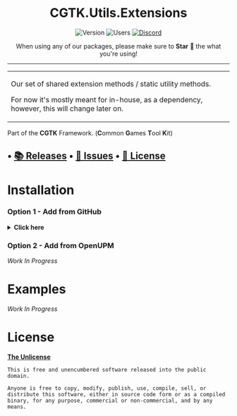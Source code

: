 <!-- toc -->
<div style="text-align: center;">

# CGTK.Utils.Extensions

![Version](https://img.shields.io/github/package-json/v/Common-Games/Utils.Extensions?style=for-the-badge)
![Users](https://img.shields.io/github/stars/Common-Games/Utils.Extensions?color=orange&style=for-the-badge)
[![Discord](https://img.shields.io/discord/763171539763462144?color=%237289DA&label=discord&logo=discord&style=for-the-badge)](https://discord.gg/S9wHQ96)

When using any of our packages, please make sure to <b>Star</b> 🌟 the what you're using!

</div>
<!-- tocstop -->

------

<table>
<tr>
<td>

Our set of shared extension methods / static utility methods.

For now it's mostly meant for in-house, as a dependency, however, this will change later on.

</td>
</tr>
</table>

Part of the **CGTK** Framework. (**C**ommon **G**ames **T**ool **K**it)

• [📚 Releases](https://github.com/Common-Games/Utils.Extensions/releases)
• [💬 Issues](  https://github.com/Common-Games/Utils.Extensions/issues)
• [📝 License]( https://github.com/Common-Games/Utils.Extensions/blob/stable/LICENSE)
------
# Installation

### Option 1 - Add from GitHub
<details>
<summary> <b>Click here</b> </summary>

- Open `Window/Package Manager`
- Click <kbd>+</kbd>
- <kbd>Add from Git URL</kbd>
- `https://github.com/Common-Games/Utils.Extensions.git` <kbd>Add</kbd>

<b>Note that Unity doesn't give you the ability to receive updates through the Package Manager this way, you will have to update manually!!</b>
</details>

### Option 2 - Add from OpenUPM

*Work In Progress*

# Examples
*Work In Progress*

# License

[**The Unlicense**](../LICENSE.md)
  ```text
  This is free and unencumbered software released into the public domain.
    
  Anyone is free to copy, modify, publish, use, compile, sell, or
  distribute this software, either in source code form or as a compiled
  binary, for any purpose, commercial or non-commercial, and by any
  means.
  ```
